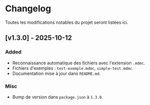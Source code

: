
# Changelog

Toutes les modifications notables du projet seront listées ici.

## [v1.3.0] - 2025-10-12

### Added

- Reconnaissance automatique des fichiers avec l'extension `.mdmc`.
- Fichiers d'exemples : `test-exemple.mdmc`, `simple-test.mdmc`.
- Documentation mise à jour dans `README.md`.

### Misc

- Bump de version dans `package.json` à `1.3.0`.
